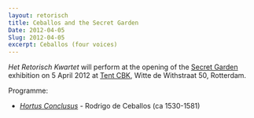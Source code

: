 ```yaml
---
layout: retorisch
title: Ceballos and the Secret Garden
Date: 2012-04-05
Slug: 2012-04-05
excerpt: Ceballos (four voices)
---
```


_Het Retorisch Kwartet_ will perform at the opening of the [Secret Garden](http://www.tentrotterdam.nl/shows/actueel/20120405_secretgardens.php) exhibition on 5 April 2012 at [Tent CBK](http://www.tentrotterdam.nl/), Witte de Withstraat 50, Rotterdam.

Programme:

* _[Hortus Conclusus](/post/ceballos-hortus-conclusus)_ - Rodrigo de Ceballos (ca 1530-1581)
